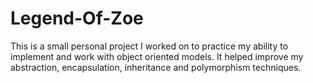 # Legend-Of-Zoe

This is a small personal project I worked on to practice my ability to implement and work with object oriented models.
It helped improve my abstraction, encapsulation, inheritance and polymorphism techniques.
